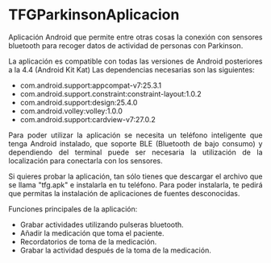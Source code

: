 # TFGParkinsonAplicacion

<p align="justify">Aplicación Android que permite entre otras cosas la conexión con sensores bluetooth para recoger datos de actividad
de personas con Parkinson.</p>


<p align="justify">La aplicación es compatible con todas las versiones de Android posteriores a la 4.4 (Android Kit Kat) Las dependencias
necesarias son las siguientes:</p>
<ul>
  <li>com.android.support:appcompat-v7:25.3.1</li>
  <li>com.android.support.constraint:constraint-layout:1.0.2</li>
  <li>com.android.support:design:25.4.0</li>
  <li>com.android.volley:volley:1.0.0</li>
  <li>com.android.support:cardview-v7:27.0.2</li>
</ul>

<p align="justify">Para poder utilizar la aplicación se necesita un teléfono inteligente que tenga Android instalado, que soporte BLE
(Bluetooth de bajo consumo) y dependiendo del terminal puede ser necesaria la utilización de la localización para conectarla con los
sensores.</p>

<p align="justify">Si quieres probar la aplicación, tan sólo tienes que descargar el archivo que se llama "tfg.apk" e instalarla en tu 
teléfono. Para poder instalarla, te pedirá que permitas la instalación de aplicaciones de fuentes desconocidas.</p>

<p>Funciones principales de la aplicación:</p>
<ul>
  <li>Grabar actividades utilizando pulseras bluetooth.</li>
  <li>Añadir la medicación que toma el paciente.</li>
  <li>Recordatorios de toma de la medicación.</li>
  <li>Grabar la actividad después de la toma de la medicación.</li>
</ul>
